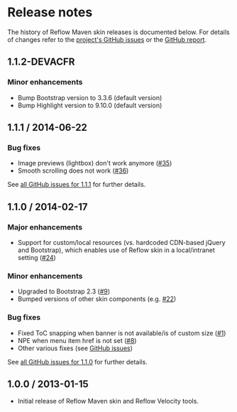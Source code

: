 # Release notes

The history of Reflow Maven skin releases is documented below. For details of changes refer to the [project's GitHub issues][reflow-issues] or the [GitHub report][github-report].

[reflow-issues]: http://github.com/devacfr/reflow-maven-skin/issues?state=closed
[github-report]: github-report.html

## 1.1.2-DEVACFR

### Minor enhancements

- Bump Bootstrap version to 3.3.6 (default version)
- Bump Highlight version to 9.10.0 (default version)


## 1.1.1 / 2014-06-22

### Bug fixes

-   Image previews (lightbox) don't work anymore ([#35][])
-   Smooth scrolling does not work ([#36][])

See [all GitHub issues for 1.1.1][reflow-issues-111] for further details.

[#35]: http://github.com/andriusvelykis/reflow-maven-skin/issues/35
[#36]: http://github.com/andriusvelykis/reflow-maven-skin/issues/36

[reflow-issues-111]: http://github.com/andriusvelykis/reflow-maven-skin/issues?milestone=2&amp;state=closed


## 1.1.0 / 2014-02-17

### Major enhancements

-   Support for custom/local resources (vs. hardcoded CDN-based jQuery and Bootstrap), which enables use of Reflow skin in a local/intranet setting ([#24][])

### Minor enhancements

-   Upgraded to Bootstrap 2.3 ([#9][])
-   Bumped versions of other skin components (e.g. [#22][])

### Bug fixes

-   Fixed ToC snapping when banner is not available/is of custom size ([#1][])
-   NPE when menu item href is not set ([#8][])
-   Other various fixes (see [GitHub issues][reflow-issues-110])

See [all GitHub issues for 1.1.0][reflow-issues-110] for further details.

[#1]: http://github.com/andriusvelykis/reflow-maven-skin/issues/1
[#8]: http://github.com/andriusvelykis/reflow-maven-skin/issues/8
[#9]: http://github.com/andriusvelykis/reflow-maven-skin/issues/9
[#22]: http://github.com/andriusvelykis/reflow-maven-skin/issues/22
[#24]: http://github.com/andriusvelykis/reflow-maven-skin/issues/24

[reflow-issues-110]: http://github.com/andriusvelykis/reflow-maven-skin/issues?milestone=1&amp;state=closed


## 1.0.0 / 2013-01-15

-   Initial release of Reflow Maven skin and Reflow Velocity tools.



